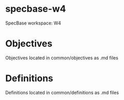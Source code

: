 # specbase-w4
SpecBase workspace: W4

# Objectives
Objectives located in common/objectives as .md files

# Definitions
Definitions located in common/definitions as .md files
